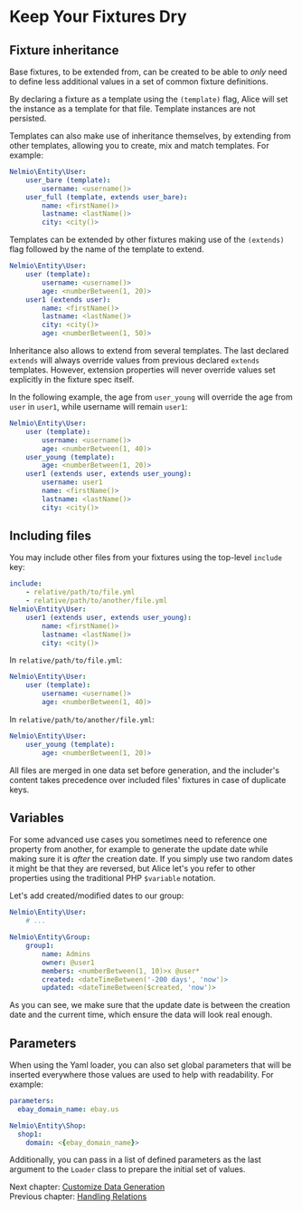 # Keep Your Fixtures Dry

## Fixture inheritance

Base fixtures, to be extended from, can be created to be able to *only* need
to define less additional values in a set of common fixture definitions.

By declaring a fixture as a template using the `(template)` flag, Alice will set
the instance as a template for that file. Template instances are not persisted.

Templates can also make use of inheritance themselves, by extending from other
templates, allowing you to create, mix and match templates. For example:

```yaml
Nelmio\Entity\User:
    user_bare (template):
        username: <username()>
    user_full (template, extends user_bare):
        name: <firstName()>
        lastname: <lastName()>
        city: <city()>
```

Templates can be extended by other fixtures making use of the `(extends)` flag
followed by the name of the template to extend.

```yaml
Nelmio\Entity\User:
    user (template):
        username: <username()>
        age: <numberBetween(1, 20)>
    user1 (extends user):
        name: <firstName()>
        lastname: <lastName()>
        city: <city()>
        age: <numberBetween(1, 50)>
```

Inheritance also allows to extend from several templates. The last declared `extends`
will always override values from previous declared `extends` templates. However,
extension properties will never override values set explicitly in the fixture spec
itself.

In the following example, the age from `user_young` will override the age from `user`
in `user1`, while username will remain `user1`:

```yaml
Nelmio\Entity\User:
    user (template):
        username: <username()>
        age: <numberBetween(1, 40)>
    user_young (template):
        age: <numberBetween(1, 20)>
    user1 (extends user, extends user_young):
        username: user1
        name: <firstName()>
        lastname: <lastName()>
        city: <city()>
```


## Including files

You may include other files from your fixtures using the top-level `include` key:

```yaml
include:
    - relative/path/to/file.yml
    - relative/path/to/another/file.yml
Nelmio\Entity\User:
    user1 (extends user, extends user_young):
        name: <firstName()>
        lastname: <lastName()>
        city: <city()>
```

In `relative/path/to/file.yml`:

```yaml
Nelmio\Entity\User:
    user (template):
        username: <username()>
        age: <numberBetween(1, 40)>
```

In `relative/path/to/another/file.yml`:

```yaml
Nelmio\Entity\User:
    user_young (template):
        age: <numberBetween(1, 20)>
```

All files are merged in one data set before generation, and the includer's content
takes precedence over included files' fixtures in case of duplicate keys.


## Variables

For some advanced use cases you sometimes need to reference one property
from another, for example to generate the update date while making sure
it is *after* the creation date. If you simply use two random dates it might
be that they are reversed, but Alice let's you refer to other properties
using the traditional PHP `$variable` notation.

Let's add created/modified dates to our group:

```yaml
Nelmio\Entity\User:
    # ...

Nelmio\Entity\Group:
    group1:
        name: Admins
        owner: @user1
        members: <numberBetween(1, 10)>x @user*
        created: <dateTimeBetween('-200 days', 'now')>
        updated: <dateTimeBetween($created, 'now')>
```

As you can see, we make sure that the update date is between the creation
date and the current time, which ensure the data will look real enough.


## Parameters

When using the Yaml loader, you can also set global parameters that will be inserted everywhere those values are used to help with readability. For example:

```yaml
parameters:
  ebay_domain_name: ebay.us

Nelmio\Entity\Shop:
  shop1:
    domain: <{ebay_domain_name}>
```

Additionally, you can pass in a list of defined parameters as the last argument to the `Loader` class to prepare the initial set of values.


Next chapter: [Customize Data Generation](customizing-data-generation.md)<br />
Previous chapter: [Handling Relations](relations-handling.md)
